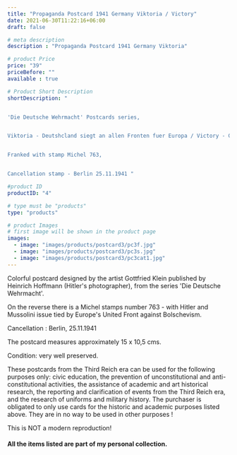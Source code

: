 ```yaml
---
title: "Propaganda Postcard 1941 Germany Viktoria / Victory"
date: 2021-06-30T11:22:16+06:00
draft: false

# meta description
description : "Propaganda Postcard 1941 Germany Viktoria"

# product Price
price: "39"
priceBefore: ""
available : true

# Product Short Description
shortDescription: "


'Die Deutsche Wehrmacht' Postcards series,


Viktoria - Deutshcland siegt an allen Fronten fuer Europa / Victory - Germany is victorious on all fronts in Europe,


Franked with stamp Michel 763,


Cancellation stamp - Berlin 25.11.1941 "

#product ID
productID: "4"

# type must be "products"
type: "products"

# product Images
# first image will be shown in the product page
images:
  - image: "images/products/postcard3/pc3f.jpg"
  - image: "images/products/postcard3/pc3s.jpg"
  - image: "images/products/postcard3/pc3cat1.jpg"
---
```


Colorful postcard designed by the artist Gottfried Klein published by Heinrich Hoffmann (Hitler's photographer), from the series 'Die Deutsche Wehrmacht'.

On the reverse there is a Michel stamps number 763 - with Hitler and Mussolini issue tied by Europe's United Front against Bolschevism.

Cancellation : Berlin, 25.11.1941

The postcard measures approximately 15 x 10,5 cms.

Condition: very well preserved.

These postcards from the Third Reich era can be used for the following purposes only: civic education, the prevention of unconstitutional and anti-constitutional activities, the assistance of academic and art historical research, the reporting and clarification of events from the Third Reich era, and the research of uniforms and military history. The purchaser is obligated to only use cards for the historic and academic purposes listed above. They are in no way to be used in other purposes !

This is NOT a modern reproduction!

#### All the items listed are part of my personal collection.
